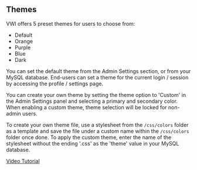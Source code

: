 ## Themes
VWI offers 5 preset themes for users to choose from:
* Default
* Orange
* Purple
* Blue
* Dark

You can set the default theme from the Admin Settings section, or from your MySQL database.
End-users can set a theme for the current login / session by accessing the profile / settings page.

You can create your own theme by setting the theme option to 'Custom' in the Admin Settings panel and selecting a primary and secondary color.
When enabling a custom theme, theme selection will be locked for non-admin users.

To create your own theme file, use a stylesheet from the `/css/colors` folder as a template and save the file under a custom name within the `/css/colors` folder once done.
To apply the custom theme, enter the name of the stylesheet without the ending '.css' as the 'theme' value in your MySQL database.


[Video Tutorial](https://www.youtube.com/watch?v=xCWJyRbRd8Q&list=PL4JkcC_rCsyf9ha5OBrWqDS4xWC3hZgfz)